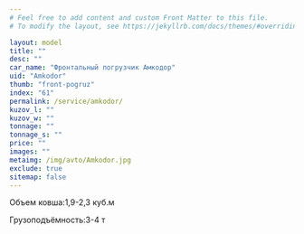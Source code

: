 ```yaml
---
# Feel free to add content and custom Front Matter to this file.
# To modify the layout, see https://jekyllrb.com/docs/themes/#overriding-theme-defaults

layout: model
title: ""
desc: ""
car_name: "Фронтальный погрузчик Амкодор"
uid: "Amkodor"
thumb: "front-pogruz"
index: "61"
permalink: /service/amkodor/
kuzov_l: ""
kuzov_w: ""
tonnage: ""
tonnage_s: ""
price: ""
images: ""
metaimg: /img/avto/Amkodor.jpg
exclude: true
sitemap: false
---
```


<span>Объем ковша:</span><span>1,9-2,3 куб.м</span>

<span>Грузоподъёмность:</span><span>3-4 т</span>
